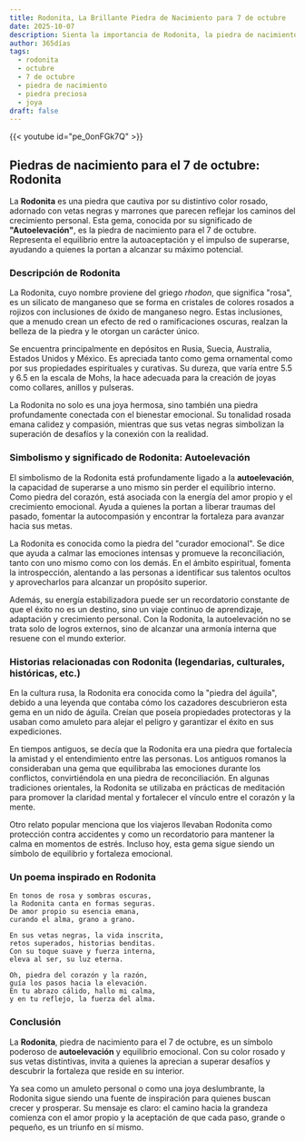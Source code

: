 ```yaml
---
title: Rodonita, La Brillante Piedra de Nacimiento para 7 de octubre
date: 2025-10-07
description: Sienta la importancia de Rodonita, la piedra de nacimiento de 7 de octubre que simboliza Autoelevación. Deje que su belleza y significado iluminen su día.
author: 365días
tags:
  - rodonita
  - octubre
  - 7 de octubre
  - piedra de nacimiento
  - piedra preciosa
  - joya
draft: false
---
```


{{< youtube id="pe_0onFGk7Q" >}}

## Piedras de nacimiento para el 7 de octubre: Rodonita

La **Rodonita** es una piedra que cautiva por su distintivo color rosado, adornado con vetas negras y marrones que parecen reflejar los caminos del crecimiento personal. Esta gema, conocida por su significado de **"Autoelevación"**, es la piedra de nacimiento para el 7 de octubre. Representa el equilibrio entre la autoaceptación y el impulso de superarse, ayudando a quienes la portan a alcanzar su máximo potencial.

### Descripción de Rodonita

La Rodonita, cuyo nombre proviene del griego _rhodon_, que significa "rosa", es un silicato de manganeso que se forma en cristales de colores rosados a rojizos con inclusiones de óxido de manganeso negro. Estas inclusiones, que a menudo crean un efecto de red o ramificaciones oscuras, realzan la belleza de la piedra y le otorgan un carácter único.

Se encuentra principalmente en depósitos en Rusia, Suecia, Australia, Estados Unidos y México. Es apreciada tanto como gema ornamental como por sus propiedades espirituales y curativas. Su dureza, que varía entre 5.5 y 6.5 en la escala de Mohs, la hace adecuada para la creación de joyas como collares, anillos y pulseras.

La Rodonita no solo es una joya hermosa, sino también una piedra profundamente conectada con el bienestar emocional. Su tonalidad rosada emana calidez y compasión, mientras que sus vetas negras simbolizan la superación de desafíos y la conexión con la realidad.

### Simbolismo y significado de Rodonita: Autoelevación

El simbolismo de la Rodonita está profundamente ligado a la **autoelevación**, la capacidad de superarse a uno mismo sin perder el equilibrio interno. Como piedra del corazón, está asociada con la energía del amor propio y el crecimiento emocional. Ayuda a quienes la portan a liberar traumas del pasado, fomentar la autocompasión y encontrar la fortaleza para avanzar hacia sus metas.

La Rodonita es conocida como la piedra del "curador emocional". Se dice que ayuda a calmar las emociones intensas y promueve la reconciliación, tanto con uno mismo como con los demás. En el ámbito espiritual, fomenta la introspección, alentando a las personas a identificar sus talentos ocultos y aprovecharlos para alcanzar un propósito superior.

Además, su energía estabilizadora puede ser un recordatorio constante de que el éxito no es un destino, sino un viaje continuo de aprendizaje, adaptación y crecimiento personal. Con la Rodonita, la autoelevación no se trata solo de logros externos, sino de alcanzar una armonía interna que resuene con el mundo exterior.

### Historias relacionadas con Rodonita (legendarias, culturales, históricas, etc.)

En la cultura rusa, la Rodonita era conocida como la "piedra del águila", debido a una leyenda que contaba cómo los cazadores descubrieron esta gema en un nido de águila. Creían que poseía propiedades protectoras y la usaban como amuleto para alejar el peligro y garantizar el éxito en sus expediciones.

En tiempos antiguos, se decía que la Rodonita era una piedra que fortalecía la amistad y el entendimiento entre las personas. Los antiguos romanos la consideraban una gema que equilibraba las emociones durante los conflictos, convirtiéndola en una piedra de reconciliación. En algunas tradiciones orientales, la Rodonita se utilizaba en prácticas de meditación para promover la claridad mental y fortalecer el vínculo entre el corazón y la mente.

Otro relato popular menciona que los viajeros llevaban Rodonita como protección contra accidentes y como un recordatorio para mantener la calma en momentos de estrés. Incluso hoy, esta gema sigue siendo un símbolo de equilibrio y fortaleza emocional.

### Un poema inspirado en Rodonita

```
En tonos de rosa y sombras oscuras,  
la Rodonita canta en formas seguras.  
De amor propio su esencia emana,  
curando el alma, grano a grano.  

En sus vetas negras, la vida inscrita,  
retos superados, historias benditas.  
Con su toque suave y fuerza interna,  
eleva al ser, su luz eterna.  

Oh, piedra del corazón y la razón,  
guía los pasos hacia la elevación.  
En tu abrazo cálido, hallo mi calma,  
y en tu reflejo, la fuerza del alma.  
```

### Conclusión

La **Rodonita**, piedra de nacimiento para el 7 de octubre, es un símbolo poderoso de **autoelevación** y equilibrio emocional. Con su color rosado y sus vetas distintivas, invita a quienes la aprecian a superar desafíos y descubrir la fortaleza que reside en su interior.

Ya sea como un amuleto personal o como una joya deslumbrante, la Rodonita sigue siendo una fuente de inspiración para quienes buscan crecer y prosperar. Su mensaje es claro: el camino hacia la grandeza comienza con el amor propio y la aceptación de que cada paso, grande o pequeño, es un triunfo en sí mismo.